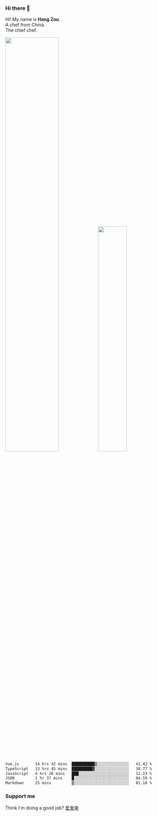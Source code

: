### Hi there 👋

Hi! My name is **Hang Zou**.  
A chef from China.  
The chief chef.

<img align="" width="57.5%" src="https://github-readme-stats.vercel.app/api?username=zouhangwithsweet&hide_title=true&hide_border=true&show_icons=true&include_all_commits=true&line_height=21" /><img align="" width="42.4%" src="https://github-readme-stats.vercel.app/api/top-langs/?username=zouhangwithsweet&hide_title=true&hide_border=true&layout=compact" />

<!--START_SECTION:waka-->

```txt
Vue.js       14 hrs 42 mins  ██████████▒░░░░░░░░░░░░░░   41.43 %
TypeScript   13 hrs 45 mins  █████████▓░░░░░░░░░░░░░░░   38.77 %
JavaScript   4 hrs 20 mins   ███░░░░░░░░░░░░░░░░░░░░░░   12.23 %
JSON         1 hr 37 mins    █░░░░░░░░░░░░░░░░░░░░░░░░   04.59 %
Markdown     25 mins         ▒░░░░░░░░░░░░░░░░░░░░░░░░   01.18 %
```

<!--END_SECTION:waka-->

### Support me

Think I'm doing a good job? [爱发电](https://afdian.net/@zouhangsweet)
